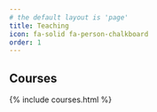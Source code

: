 ```yaml
---
# the default layout is 'page'
title: Teaching
icon: fa-solid fa-person-chalkboard
order: 1
---
```


## Courses

{% include courses.html %}